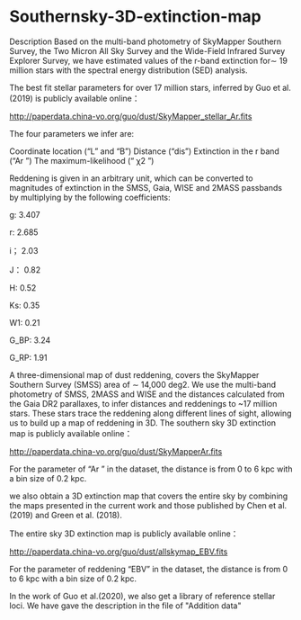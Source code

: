 # Southernsky-3D-extinction-map
Description
Based on the multi-band photometry of SkyMapper Southern Survey, the Two Micron All Sky Survey and the Wide-Field Infrared Survey Explorer Survey, we have estimated values of the r-band extinction for∼ 19 million stars with the spectral energy distribution (SED) analysis. 

The best fit stellar parameters for over 17 million stars, inferred by Guo et al. (2019) is publicly available online：

http://paperdata.china-vo.org/guo/dust/SkyMapper_stellar_Ar.fits

The four parameters we infer are:

Coordinate location (“L” and “B”)
Distance (“dis”)
Extinction in the r band (“Ar ”)
The maximum-likelihood (“ χ2 ”)

Reddening is given in an arbitrary unit, which can be converted to magnitudes of extinction in the SMSS, Gaia, WISE and 2MASS passbands by multiplying by the following coefficients: 

g:    3.407

r:    2.685

i；    2.03

J：    0.82

H:    0.52

Ks:   0.35

W1:   0.21

G_BP: 3.24

G_RP: 1.91

A three-dimensional map of dust reddening, covers the SkyMapper Southern Survey (SMSS) area of ∼ 14,000 deg2. We use the multi-band photometry of SMSS, 2MASS and WISE and the distances calculated from the Gaia DR2 parallaxes, to infer distances and reddenings to ~17 million stars. These stars trace the reddening along different lines of sight, allowing us to build up a map of reddening in 3D. The southern sky 3D extinction map is publicly available online：

http://paperdata.china-vo.org/guo/dust/SkyMapperAr.fits

For the parameter of  “Ar ” in the dataset, the distance is from 0 to 6 kpc with a bin size of 0.2 kpc.


we also obtain a 3D extinction map that covers the entire sky by combining the maps presented in the current work and those published by Chen et al. (2019) and Green et al. (2018).

The entire sky 3D extinction map is publicly available online：

http://paperdata.china-vo.org/guo/dust/allskymap_EBV.fits

For the parameter of reddening “EBV” in the dataset, the distance is from 0 to 6 kpc with a bin size of 0.2 kpc.

In the work of Guo et al.(2020), we also get a library of reference stellar loci. We have gave the description in the file of "Addition data"


